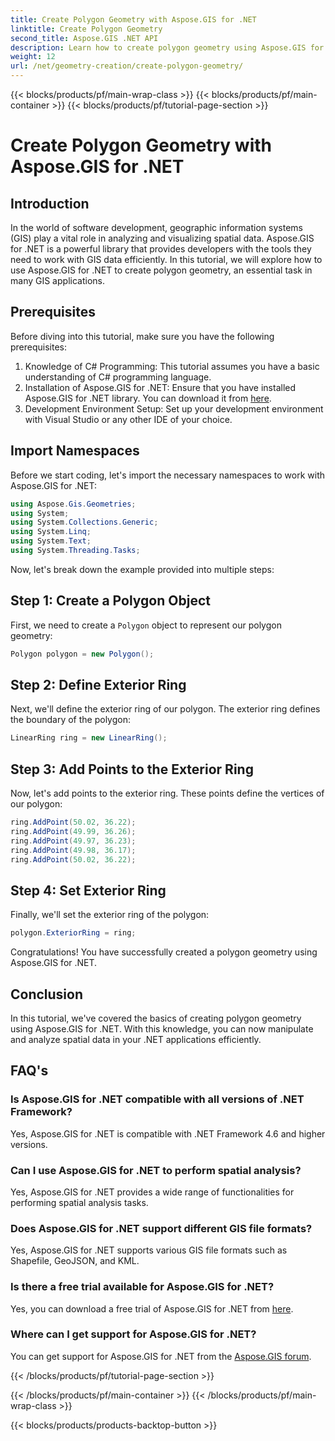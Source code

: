 ```yaml
---
title: Create Polygon Geometry with Aspose.GIS for .NET
linktitle: Create Polygon Geometry
second_title: Aspose.GIS .NET API
description: Learn how to create polygon geometry using Aspose.GIS for .NET. Step-by-step tutorial for .NET developers.
weight: 12
url: /net/geometry-creation/create-polygon-geometry/
---
```


{{< blocks/products/pf/main-wrap-class >}}
{{< blocks/products/pf/main-container >}}
{{< blocks/products/pf/tutorial-page-section >}}

# Create Polygon Geometry with Aspose.GIS for .NET

## Introduction
In the world of software development, geographic information systems (GIS) play a vital role in analyzing and visualizing spatial data. Aspose.GIS for .NET is a powerful library that provides developers with the tools they need to work with GIS data efficiently. In this tutorial, we will explore how to use Aspose.GIS for .NET to create polygon geometry, an essential task in many GIS applications.
## Prerequisites
Before diving into this tutorial, make sure you have the following prerequisites:
1. Knowledge of C# Programming: This tutorial assumes you have a basic understanding of C# programming language.
2. Installation of Aspose.GIS for .NET: Ensure that you have installed Aspose.GIS for .NET library. You can download it from [here](https://releases.aspose.com/gis/net/).
3. Development Environment Setup: Set up your development environment with Visual Studio or any other IDE of your choice.

## Import Namespaces
Before we start coding, let's import the necessary namespaces to work with Aspose.GIS for .NET:
```csharp
using Aspose.Gis.Geometries;
using System;
using System.Collections.Generic;
using System.Linq;
using System.Text;
using System.Threading.Tasks;
```

Now, let's break down the example provided into multiple steps:
## Step 1: Create a Polygon Object
First, we need to create a `Polygon` object to represent our polygon geometry:
```csharp
Polygon polygon = new Polygon();
```
## Step 2: Define Exterior Ring
Next, we'll define the exterior ring of our polygon. The exterior ring defines the boundary of the polygon:
```csharp
LinearRing ring = new LinearRing();
```
## Step 3: Add Points to the Exterior Ring
Now, let's add points to the exterior ring. These points define the vertices of our polygon:
```csharp
ring.AddPoint(50.02, 36.22);
ring.AddPoint(49.99, 36.26);
ring.AddPoint(49.97, 36.23);
ring.AddPoint(49.98, 36.17);
ring.AddPoint(50.02, 36.22);
```
## Step 4: Set Exterior Ring
Finally, we'll set the exterior ring of the polygon:
```csharp
polygon.ExteriorRing = ring;
```
Congratulations! You have successfully created a polygon geometry using Aspose.GIS for .NET.

## Conclusion
In this tutorial, we've covered the basics of creating polygon geometry using Aspose.GIS for .NET. With this knowledge, you can now manipulate and analyze spatial data in your .NET applications efficiently.
## FAQ's
### Is Aspose.GIS for .NET compatible with all versions of .NET Framework?
Yes, Aspose.GIS for .NET is compatible with .NET Framework 4.6 and higher versions.
### Can I use Aspose.GIS for .NET to perform spatial analysis?
Yes, Aspose.GIS for .NET provides a wide range of functionalities for performing spatial analysis tasks.
### Does Aspose.GIS for .NET support different GIS file formats?
Yes, Aspose.GIS for .NET supports various GIS file formats such as Shapefile, GeoJSON, and KML.
### Is there a free trial available for Aspose.GIS for .NET?
Yes, you can download a free trial of Aspose.GIS for .NET from [here](https://releases.aspose.com/).
### Where can I get support for Aspose.GIS for .NET?
You can get support for Aspose.GIS for .NET from the [Aspose.GIS forum](https://forum.aspose.com/c/gis/33).

{{< /blocks/products/pf/tutorial-page-section >}}

{{< /blocks/products/pf/main-container >}}
{{< /blocks/products/pf/main-wrap-class >}}

{{< blocks/products/products-backtop-button >}}
